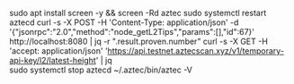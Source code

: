sudo apt install screen -y && screen -Rd aztec
sudo systemctl restart aztecd
curl -s -X POST -H 'Content-Type: application/json' -d '{"jsonrpc":"2.0","method":"node_getL2Tips","params":[],"id":67}' http://localhost:8080 | jq -r ".result.proven.number"
curl -s -X GET -H 'accept: application/json' 'https://api.testnet.aztecscan.xyz/v1/temporary-api-key/l2/latest-height' | jq    
sudo systemctl stop aztecd
~/.aztec/bin/aztec -V
